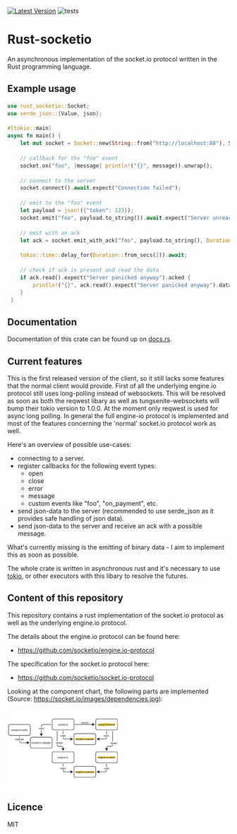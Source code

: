 [![Latest Version](https://img.shields.io/crates/v/rust_socketio)](https://crates.io/crates/rust_socketio)
![tests](https://github.com/1c3t3a/rust-socketio/workflows/Rust/badge.svg)

# Rust-socketio

An asynchronous implementation of the socket.io protocol written in the Rust programming language.

## Example usage

``` rust
use rust_socketio::Socket;
use serde_json::{Value, json};

#[tokio::main]
async fn main() {
    let mut socket = Socket::new(String::from("http://localhost:80"), Some("/admin"));

    // callback for the "foo" event
    socket.on("foo", |message| println!("{}", message)).unwrap();

    // connect to the server
    socket.connect().await.expect("Connection failed");

    // emit to the "foo" event
    let payload = json!({"token": 123});
    socket.emit("foo", payload.to_string()).await.expect("Server unreachable");

    // emit with an ack
    let ack = socket.emit_with_ack("foo", payload.to_string(), Duration::from_secs(2)).await.unwrap();

    tokio::time::delay_for(Duration::from_secs(2)).await;

    // check if ack is present and read the data
    if ack.read().expect("Server panicked anyway").acked {
        println!("{}", ack.read().expect("Server panicked anyway").data.as_ref().unwrap());
    }
 }
```

## Documentation

Documentation of this crate can be found up on [docs.rs](https://docs.rs/rust_socketio/0.1.0/rust_socketio/).


## Current features

This is the first released version of the client, so it still lacks some features that the normal client would provide. First of all the underlying engine.io protocol still uses long-polling instead of websockets. This will be resolved as soon as both the reqwest libary as well as tungsenite-websockets will bump their tokio version to 1.0.0. At the moment only reqwest is used for async long polling. In general the full engine-io protocol is implemented and most of the features concerning the 'normal' socket.io protocol work as well.

Here's an overview of possible use-cases:

- connecting to a server.
- register callbacks for the following event types:
    - open
    - close
    - error
    - message
    - custom events like "foo", "on_payment", etc.
- send json-data to the server (recommended to use serde_json as it provides safe handling of json data).
- send json-data to the server and receive an ack with a possible message.

What's currently missing is the emitting of binary data - I aim to implement this as soon as possible.

The whole crate is written in asynchronous rust and it's necessary to use [tokio](https://docs.rs/tokio/1.0.1/tokio/), or other executors with this libary to resolve the futures.

## Content of this repository

This repository contains a rust implementation of the socket.io protocol as well as the underlying engine.io protocol.

The details about the engine.io protocol can be found here:

- <https://github.com/socketio/engine.io-protocol>

The specification for the socket.io protocol here:

- <https://github.com/socketio/socket.io-protocol>

Looking at the component chart, the following parts are implemented (Source: https://socket.io/images/dependencies.jpg):

<img src="docs/res/dependencies.jpg" width="50%"/>

## Licence

MIT
